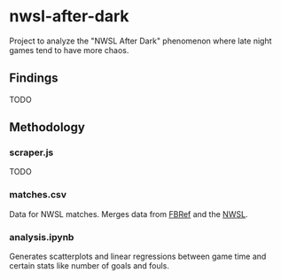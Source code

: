 # nwsl-after-dark

Project to analyze the "NWSL After Dark" phenomenon where late night games
tend to have more chaos.

## Findings

TODO

## Methodology

### scraper.js

TODO

### matches.csv

Data for NWSL matches. Merges data from
[FBRef](https://fbref.com/en/comps/182/schedule/NWSL-Scores-and-Fixtures) and
the [NWSL](https://www.nwslsoccer.com/schedule).

### analysis.ipynb

Generates scatterplots and linear regressions between game time and certain
stats like number of goals and fouls.